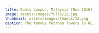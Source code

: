 ```yaml
---
title: Kuala Lumpur, Malaysia (Nov 2016)
image: assets/images/fulls/12.jpg
thumbnail: assets/images/thumbs/12.png
caption: The famous Petrona Towers in KL.
---
```

